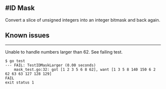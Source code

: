 #ID Mask
-------------

Convert a slice of unsigned integers into an integer bitmask and back again.

## Known issues
-------------

Unable to handle numbers larger than 62. See failing test.

```
$ go test
--- FAIL: TestIDMaskLarger (0.00 seconds)
    mask_test.go:32: got [1 2 3 5 6 8 62], want [1 3 5 8 140 150 6 2 62 63 63 127 128 129]
FAIL
exit status 1
```